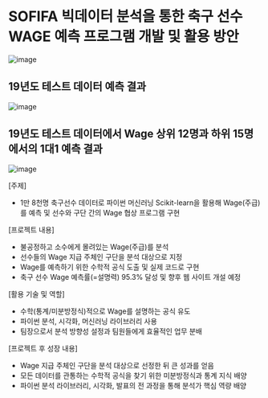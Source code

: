 # SOFIFA 빅데이터 분석을 통한 축구 선수 WAGE 예측 프로그램 개발 및 활용 방안
![image](https://user-images.githubusercontent.com/79948405/120972137-64880100-c7a8-11eb-9d44-d7b11f60cc24.png)


## 19년도 테스트 데이터 예측 결과
![image](https://user-images.githubusercontent.com/79948405/120973181-93eb3d80-c7a9-11eb-8718-c7d109891637.png)


## 19년도 테스트 데이터에서 Wage 상위 12명과 하위 15명에서의 1대1 예측 결과
![image](https://user-images.githubusercontent.com/79948405/120973274-ac5b5800-c7a9-11eb-8083-db05924a6af8.png)



[주제]
- 1만 8천명 축구선수 데이터로 파이썬 머신러닝 Scikit-learn을 활용해 
  Wage(주급)를 예측 및 선수와 구단 간의 Wage 협상 프로그램 구현

[프로젝트 내용]
- 불공정하고 소수에게 몰려있는 Wage(주급)를 분석
- 선수들의 Wage 지급 주체인 구단을 분석 대상으로 지정
- Wage를 예측하기 위한 수학적 공식 도출 및 실제 코드로 구현
- 축구 선수 Wage 예측률(=설명력) 95.3% 달성 및 향후 웹 사이트 개설 예정

[활용 기술 및 역할]
- 수학(통계/미분방정식)적으로 Wage를 설명하는 공식 유도
- 파이썬 분석, 시각화, 머신러닝 라이브러리 사용
- 팀장으로서 분석 방향성 설정과 팀원들에게 효율적인 업무 분배

[프로젝트 후 성장 내용]
- Wage 지급 주체인 구단을 분석 대상으로 선정한 뒤 큰 성과를 얻음
- 모든 데이터를 관통하는 수학적 공식을 찾기 위한 미분방정식과 통계 지식 배양
- 파이썬 분석 라이브러리, 시각화, 발표의 전 과정을 통해 분석가 핵심 역량 배양

